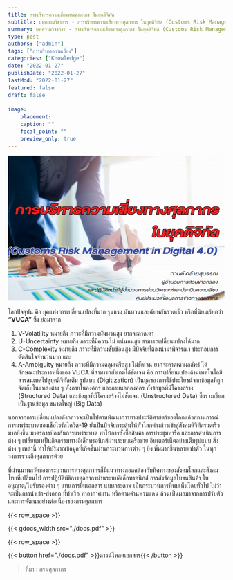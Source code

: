 ```yaml
---
title: การบริหารความเสี่ยงทางศุลกากร ในยุคดิจิทัล
subtitle: บทความวิชาการ - การบริหารความเสี่ยงทางศุลกากร ในยุคดิจิทัล (Customs Risk Management in Digital 4.0)
summary: บทความวิชาการ - การบริหารความเสี่ยงทางศุลกากร ในยุคดิจิทัล (Customs Risk Management in Digital 4.0)
type: post
authors: ["admin"]
tags: ["การบริหารความเสี่ยง"]
categories: ["Knowledge"]
date: "2022-01-27"
publishDate: "2022-01-27"
lastMod: "2022-01-27"
featured: false
draft: false

image:
    placement:
    caption: ""
    focal_point: ""
    preview_only: true
---
```


![](featured.png)

โลกปัจจุบัน คือ ยุคแห่งการเปลี่ยนแปลงที่มาก รุนแรง ผันผวนและฉับพลันรวดเร็ว หรือที่นิยมเรียกว่า **“VUCA”** ซึ่ง ย่อมาจาก 

1.	V-Volatility หมายถึง ภาวะที่มีความผันผวนสูง ยากจะคาดเดา 
2.	U-Uncertainty หมายถึง ภาวะที่มีความไม่ แน่นอนสูง สามารถเปลี่ยนแปลงได้มาก 
3.	C-Complexity หมายถึง ภาวะที่มีความซับซ้อนสูง มีปัจจัยที่ต้องนํามาพิจารณา ประกอบการตัดสินใจจำนวนมาก และ 
4.	A-Ambiguity หมายถึง ภาวะที่มีความคลุมเครือสูง ไม่ชัดเจน ยากจะคาดเดาผลลัพธ์ ได้ ลักษณะประการหนึ่งของ VUCA ที่สามารถสังเกตได้ชัดเจน คือ การเปลี่ยนแปลงด้านเทคโนโลยีสารสนเทศไปสู่ยุคดิจิทัลเต็ม รูปแบบ (Digitization) เป็นยุคของการใช้ประโยชน์จากข้อมูลที่ถูกจัดเก็บในแหล่งต่าง ๆ ทั้งภายในองค์กร และภายนอกองค์กร ทั้งข้อมูลที่มีโครงสร้าง (Structured Data) และข้อมูลที่มีโครงสร้างไม่ชัดเจน (Unstructured Data) ซึ่งรวมเรียกเป็นฐานข้อมูล ขนาดใหญ่ (Big Data)

นอกจากการเปลี่ยนแปลงดังกล่าวจะเป็นไปตามพัฒนาการทางประวัติศาสตร์ของโลกแล้วสถานการณ์การแพร่ระบาดของเชื้อไวรัสโควิด-19 ยังเป็นปัจจัยกระตุ้นให้ทั่วโลกต่างก้าวเข้าสู่สังคมดิจิทัลรวดเร็วมากยิ่งขึ้น มาตรการป้องกันการแพร่ระบาด ทำให้การสั่งซื้อสินค้า การประชุมหารือ และการดำเนินการต่าง ๆ เปลี่ยนมาเป็นกิจกรรมทางอิเล็กทรอนิกส์ผ่านระบบเครือข่าย อินเตอร์เน็ตอย่างเต็มรูปแบบ สิ่งต่าง ๆ เหล่านี้ ทำให้ปริมาณข้อมูลที่เกิดขึ้นผ่านกระบวนการต่าง ๆ ยิ่งเพิ่มมากขึ้นหลายเท่าตัว ในทุกวงการรวมถึงศุลกากรด้วย  

ที่ผ่านมาพลวัตของกระบวนการทางศุลกากรก็มีแนวทางสอดคล้องกับทิศทางของสังคมโลกและสังคมไทยที่เปลี่ยนไป การปฏิบัติพิธีการศุลกากรผ่านระบบอิเล็กทรอนิกส์ การส่งข้อมูลใบขนสินค้า ใบอนุญาต/ใบรับรองต่าง ๆ แทนการยื่นเอกสาร แบบกระดาษ เป็นกระบวนการที่พบเห็นโดยทั่วไป ไม่ว่าจะเป็นการนําเข้า-ส่งออก ที่ท่าเรือ ท่าอากาศยาน หรือตามด่านพรมแดน ล้วนเป็นผลมาจากการปรับตัวและการพัฒนาอย่างต่อเนื่องของกรมศุลกากร

{{< row_space >}}

{{< gdocs_width src="./docs.pdf" >}}

{{< row_space >}}




{{< button href="./docs.pdf" >}}ดาวน์โหลดเอกสาร{{< /button >}}

> ที่มา : กรมศุลกากร
